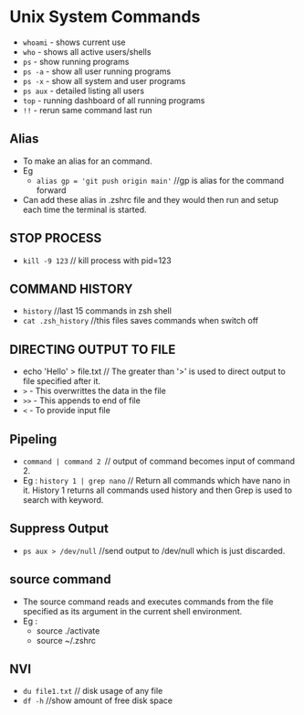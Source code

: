 # Unix System Commands

* `whoami` - shows current use
* `who` - shows all active users/shells
* `ps`  - show running programs
* `ps -a` - show all  user running programs
* `ps -x` - show all system and user programs
* `ps aux` - detailed listing all users
* `top` - running dashboard of all running programs
* `!!` - rerun same command last run

## Alias
* To make an alias for an command.
* Eg 
  * `alias gp = 'git push origin main'` //gp is alias for the command forward 
* Can add these alias in .zshrc file and they would then run and setup each time the terminal is started.



## STOP PROCESS 
* `kill -9 123`  // kill process with pid=123


## COMMAND HISTORY
* `history` //last 15 commands in zsh shell
* `cat .zsh_history` //this files saves commands when switch off


## DIRECTING OUTPUT TO FILE
* echo 'Hello' > file.txt // The greater than '>' is used to direct output to file specified after it.
* `>` - This overwrittes the data in the file
* `>>` - This appends to end of file
* `<` - To provide input file


## Pipeling
* `command | command 2 `// output of command becomes input of command 2.
* Eg : `history 1 | grep nano` // Return all commands which have nano in it. History 1 returns all commands used history and then Grep is used to search with keyword.


## Suppress Output
* `ps aux > /dev/null` //send output to /dev/null which is just discarded.
 
## source command
* The source command reads and executes commands from the file specified as its argument in the current shell environment.
* Eg : 
  * source ./activate
  * source ~/.zshrc

## NVI

* `du file1.txt` // disk usage of any file
* `df -h` //show amount of free disk space
